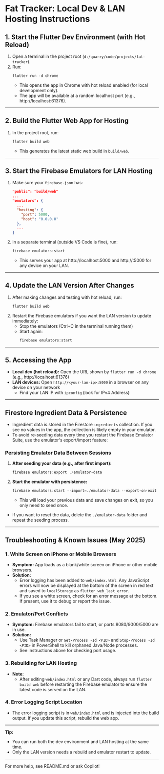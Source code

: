 # Fat Tracker: Local Dev & LAN Hosting Instructions

## 1. Start the Flutter Dev Environment (with Hot Reload)

1. Open a terminal in the project root (`d:/quarry/code/projects/fat-tracker`).
2. Run:
   ```powershell
   flutter run -d chrome
   ```
   - This opens the app in Chrome with hot reload enabled (for local development only).
   - The app will be available at a random localhost port (e.g., http://localhost:61376).

---

## 2. Build the Flutter Web App for Hosting

1. In the project root, run:
   ```powershell
   flutter build web
   ```
   - This generates the latest static web build in `build/web`.

---

## 3. Start the Firebase Emulators for LAN Hosting

1. Make sure your `firebase.json` has:
   ```json
   "public": "build/web"
   ...
   "emulators": {
     ...
     "hosting": {
       "port": 5000,
       "host": "0.0.0.0"
     },
     ...
   }
   ```
2. In a separate terminal (outside VS Code is fine), run:
   ```powershell
   firebase emulators:start
   ```
   - This serves your app at http://localhost:5000 and http://<your-lan-ip>:5000 for any device on your LAN.

---

## 4. Update the LAN Version After Changes

1. After making changes and testing with hot reload, run:
   ```powershell
   flutter build web
   ```
2. Restart the Firebase emulators if you want the LAN version to update immediately:
   - Stop the emulators (Ctrl+C in the terminal running them)
   - Start again:
     ```powershell
     firebase emulators:start
     ```

---

## 5. Accessing the App

- **Local dev (hot reload):** Open the URL shown by `flutter run -d chrome` (e.g., http://localhost:61376)
- **LAN devices:** Open `http://<your-lan-ip>:5000` in a browser on any device on your network
  - Find your LAN IP with `ipconfig` (look for IPv4 Address)

---

## Firestore Ingredient Data & Persistence

- Ingredient data is stored in the Firestore `ingredients` collection. If you see no values in the app, the collection is likely empty in your emulator.
- To avoid re-seeding data every time you restart the Firebase Emulator Suite, use the emulator's export/import feature:

### Persisting Emulator Data Between Sessions
1. **After seeding your data (e.g., after first import):**
   ```powershell
   firebase emulators:export ./emulator-data
   ```
2. **Start the emulator with persistence:**
   ```powershell
   firebase emulators:start --import=./emulator-data --export-on-exit
   ```
   - This will load your previous data and save changes on exit, so you only need to seed once.

- If you want to reset the data, delete the `./emulator-data` folder and repeat the seeding process.

---

## Troubleshooting & Known Issues (May 2025)

### 1. White Screen on iPhone or Mobile Browsers
- **Symptom:** App loads as a blank/white screen on iPhone or other mobile browsers.
- **Solution:**
  - Error logging has been added to `web/index.html`. Any JavaScript errors will now be displayed at the bottom of the screen in red text and saved to `localStorage` as `flutter_web_last_error`.
  - If you see a white screen, check for an error message at the bottom. If present, use it to debug or report the issue.

### 2. Emulator/Port Conflicts
- **Symptom:** Firebase emulators fail to start, or ports 8080/9000/5000 are in use.
- **Solution:**
  - Use Task Manager or `Get-Process -Id <PID>` and `Stop-Process -Id <PID>` in PowerShell to kill orphaned Java/Node processes.
  - See instructions above for checking port usage.

### 3. Rebuilding for LAN Hosting
- **Note:**
  - After editing `web/index.html` or any Dart code, always run `flutter build web` before restarting the Firebase emulator to ensure the latest code is served on the LAN.

### 4. Error Logging Script Location
- The error logging script is in `web/index.html` and is injected into the build output. If you update this script, rebuild the web app.

---

**Tip:**
- You can run both the dev environment and LAN hosting at the same time.
- Only the LAN version needs a rebuild and emulator restart to update.

---

For more help, see README.md or ask Copilot!
